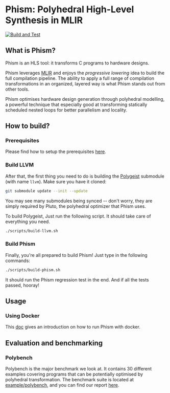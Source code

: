 # Phism: Polyhedral High-Level Synthesis in MLIR

[![Build and Test](https://github.com/kumasento/phism/actions/workflows/buildAndTest.yml/badge.svg)](https://github.com/kumasento/phism/actions/workflows/buildAndTest.yml)

## What is Phism?

Phism is an HLS tool: it transforms C programs to hardware designs.

Phism leverages [MLIR](https://mlir.llvm.org) and enjoys the _progressive lowering_ idea to build the full compilation pipeline. The ability to apply a full range of compilation transformations in an organized, layered way is what Phism stands out from other tools.

Phism optimises hardware design generation through polyhedral modelling, a powerful technique that especially good at transforming statically scheduled nested loops for better parallelism and locality.

## How to build?

### Prerequisites 

Please find how to setup the prerequisites [here](docs/PREREQUISITES.md).

### Build LLVM

After that, the first thing you need to do is building the [Polygeist](wsmoses/Polygeist) submodule (with name `llvm`). Make sure you have it cloned:

```sh
git submodule update --init --update
```

You may see many submodules being synced -- don't worry, they are simply required by Pluto, the polyhedral optimizer that Phism uses.

To build Polygeist, Just run the following script. It should take care of everything you need.

```sh
./scripts/build-llvm.sh
```

### Build Phism

Finally, you're all prepared to build Phism! Just type in the following commands:

```sh
./scripts/build-phism.sh
```

It should run the Phism regression test in the end. And if all the tests passed, hooray!

## Usage


### Using Docker

This [doc](docs/DOCKER.md) gives an introduction on how to run Phism with docker.

## Evaluation and benchmarking

### Polybench

Polybench is the major benchmark we look at. It contains 30 different examples covering programs that can be potentially optimised by polyhedral transformation. The benchmark suite is located at [example/polybench](example/polybench), and you can find our report [here](docs/POLYBENCH.md).
